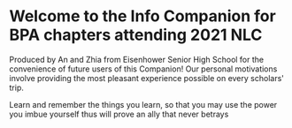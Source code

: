 # Welcome to the Info Companion for BPA chapters attending 2021 NLC

  Produced by An and Zhia from Eisenhower Senior High School for the convenience of future users of this Companion!
  Our personal motivations involve providing the most pleasant experience possible on every scholars' trip.
  
Learn and remember the things you learn, 
so that you may use the power you imbue yourself thus 
will prove an ally that never betrays
